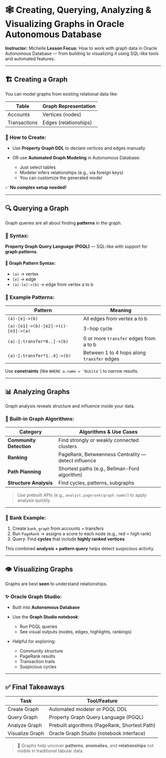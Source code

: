 # 🕸️ Creating, Querying, Analyzing & Visualizing Graphs in Oracle Autonomous Database

**Instructor:** Michelle
**Lesson Focus:** How to work with graph data in Oracle Autonomous Database — from building to visualizing it using SQL-like tools and automated features.

---

## 🏗️ Creating a Graph

You can model graphs from existing relational data like:

| Table        | Graph Representation  |
| ------------ | --------------------- |
| Accounts     | Vertices (nodes)      |
| Transactions | Edges (relationships) |

### 🔧 How to Create:

* Use **Property Graph DDL** to declare vertices and edges manually
* OR use **Automated Graph Modeling** in Autonomous Database:

  * Just select tables
  * Modeler infers relationships (e.g., via foreign keys)
  * You can customize the generated model

✅ **No complex setup needed!**

---

## 🔍 Querying a Graph

Graph queries are all about finding **patterns** in the graph.

### 💬 Syntax:

**Property Graph Query Language (PGQL)** — SQL-like with support for **graph patterns**.

#### 🧱 Graph Pattern Syntax:

* `(a)` → vertex
* `[e]` → edge
* `(a)-[e]->(b)` → edge from vertex a to b

### 🧪 Example Patterns:

| Pattern                             | Meaning                                    |
| ----------------------------------- | ------------------------------------------ |
| `(a)-[e]->(b)`                      | All edges from vertex a to b               |
| `(a)-[e1]->(b)-[e2]->(c)-[e3]->(a)` | 3-hop cycle                                |
| `(a)-[:transfer*0..]->(b)`          | 0 or more `transfer` edges from a to b     |
| `(a)-[:transfer*1..4]->(b)`         | Between 1 to 4 hops along `transfer` edges |

Use **constraints** (like `WHERE a.name = 'Nikita'`) to narrow results.

---

## 📊 Analyzing Graphs

Graph analysis reveals structure and influence inside your data.

### 🧠 Built-in Graph Algorithms:

| Category                | Algorithms & Use Cases                              |
| ----------------------- | --------------------------------------------------- |
| **Community Detection** | Find strongly or weakly connected clusters          |
| **Ranking**             | PageRank, Betweenness Centrality — detect influence |
| **Path Planning**       | Shortest paths (e.g., Bellman-Ford algorithm)       |
| **Structure Analysis**  | Find cycles, patterns, subgraphs                    |

> Use prebuilt APIs (e.g., `analyst.pagerank(graph_name)`) to apply analysis quickly.

---

### 🏦 Bank Example:

1. Create `bank_graph` from accounts + transfers
2. Run `PageRank` → assigns a score to each node (e.g., red = high rank)
3. Query: Find **cycles** that include **highly ranked vertices**

This combined **analysis + pattern query** helps detect suspicious activity.

---

## 👁️ Visualizing Graphs

Graphs are best **seen** to understand relationships.

### ✨ Oracle Graph Studio:

* Built into **Autonomous Database**
* Use the **Graph Studio notebook**:

  * Run PGQL queries
  * See visual outputs (nodes, edges, highlights, rankings)
* Helpful for exploring:

  * Community structure
  * PageRank results
  * Transaction trails
  * Suspicious cycles

---

## ✅ Final Takeaways

| Task            | Tool/Feature                                  |
| --------------- | --------------------------------------------- |
| Create Graph    | Automated modeler or PGQL DDL                 |
| Query Graph     | Property Graph Query Language (PGQL)          |
| Analyze Graph   | Prebuilt algorithms (PageRank, Shortest Path) |
| Visualize Graph | Oracle Graph Studio (notebook interface)      |

> 🧠 Graphs help uncover **patterns**, **anomalies**, and **relationships** not visible in traditional tabular data.
